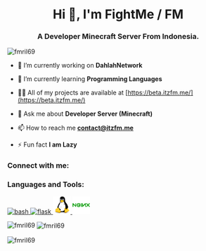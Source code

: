 <h1 align="center">Hi 👋, I'm FightMe / FM</h1>
<h3 align="center">A Developer Minecraft Server From Indonesia.</h3>

<p align="left"> <img src="https://komarev.com/ghpvc/?username=fmril69&label=Profile%20views&color=0e75b6&style=flat" alt="fmril69" /> </p>

- 🔭 I’m currently working on **DahlahNetwork**

- 🌱 I’m currently learning **Programming Languages**

- 👨‍💻 All of my projects are available at [https://beta.itzfm.me/](https://beta.itzfm.me/)

- 💬 Ask me about **Developer Server (Minecraft)**

- 📫 How to reach me **contact@itzfm.me**

- ⚡ Fun fact **I am Lazy**

<h3 align="left">Connect with me:</h3>
<p align="left">
</p>

<h3 align="left">Languages and Tools:</h3>
<p align="left"> <a href="https://www.gnu.org/software/bash/" target="_blank" rel="noreferrer"> <img src="https://www.vectorlogo.zone/logos/gnu_bash/gnu_bash-icon.svg" alt="bash" width="40" height="40"/> </a> <a href="https://flask.palletsprojects.com/" target="_blank" rel="noreferrer"> <img src="https://www.vectorlogo.zone/logos/pocoo_flask/pocoo_flask-icon.svg" alt="flask" width="40" height="40"/> </a> <a href="https://www.linux.org/" target="_blank" rel="noreferrer"> <img src="https://raw.githubusercontent.com/devicons/devicon/master/icons/linux/linux-original.svg" alt="linux" width="40" height="40"/> </a> <a href="https://www.nginx.com" target="_blank" rel="noreferrer"> <img src="https://raw.githubusercontent.com/devicons/devicon/master/icons/nginx/nginx-original.svg" alt="nginx" width="40" height="40"/> </a> </p>

<p><img align="left" src="https://github-readme-stats.vercel.app/api/top-langs?username=fmril69&show_icons=true&locale=en&layout=compact" alt="fmril69" /></p>

<p>&nbsp;<img align="center" src="https://github-readme-stats.vercel.app/api?username=fmril69&show_icons=true&locale=en" alt="fmril69" /></p>

<p><img align="center" src="https://github-readme-streak-stats.herokuapp.com/?user=fmril69&" alt="fmril69" /></p>
